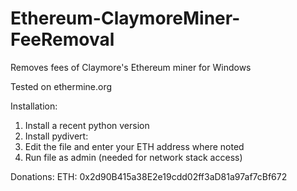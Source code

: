 # Ethereum-ClaymoreMiner-FeeRemoval
Removes fees of Claymore's Ethereum miner for Windows

Tested on ethermine.org

Installation:
1) Install a recent python version
2) Install pydivert: <pip install pydivert>
4) Edit the file and enter your ETH address where noted
3) Run file as admin (needed for network stack access)

Donations: ETH: 0x2d90B415a38E2e19cdd02ff3aD81a97af7cBf672

 